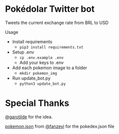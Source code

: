 # Pokédolar Twitter bot

Tweets the current exchange rate from BRL to USD

Usage
 - Install requirements
    - `pip3 install requirements.txt`
 - Setup .env
    - `cp .env.example .env`
    - Add your keys to .env
 - Add each pokemon image to a folder
    - `mkdir pokemon_img`
 - Run update_bot.py
    - `python3 update_bot.py`


# Special Thanks
[@garotilde](https://twitter.com/garotilde) for the idea.

[pokemon.json](https://github.com/fanzeyi/pokemon.json) from [@fanzeyi](https://github.com/fanzeyi) for the pokedex.json file
